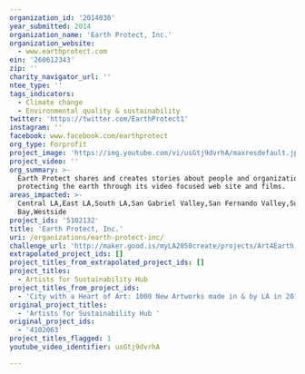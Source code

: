 ```yaml
---
organization_id: '2014030'
year_submitted: 2014
organization_name: 'Earth Protect, Inc.'
organization_website:
  - www.earthprotect.com
ein: '260612343'
zip: ''
charity_navigator_url: ''
ntee_type: ''
tags_indicators:
  - Climate change
  - Environmental quality & sustainability
twitter: 'https://twitter.com/EarthProtect1'
instagram: ''
facebook: www.facebook.com/earthprotect
org_type: Forprofit
project_image: 'https://img.youtube.com/vi/usGtj9dvrhA/maxresdefault.jpg'
project_video: ''
org_summary: >-
  Earth Protect shares and creates stories about people and organizations
  protecting the earth through its video focused web site and films.
areas_impacted: >-
  Central LA,East LA,South LA,San Gabriel Valley,San Fernando Valley,South
  Bay,Westside
project_ids: '5102132'
title: 'Earth Protect, Inc.'
uri: /organizations/earth-protect-inc/
challenge_url: 'http://maker.good.is/myLA2050create/projects/Art4Earth.html'
extrapolated_project_ids: []
project_titles_from_extrapolated_project_ids: []
project_titles:
  - Artists for Sustainability Hub
project_titles_from_project_ids:
  - 'City with a Heart of Art: 1000 New Artworks made in & by LA in 2016'
original_project_titles:
  - 'Artists for Sustainability Hub '
original_project_ids:
  - '4102063'
project_titles_flagged: 1
youtube_video_identifier: usGtj9dvrhA

---
```

